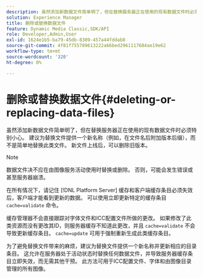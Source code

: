 ```yaml
---
description: 虽然添加新数据文件简单明了，但在替换服务器正在使用的现有数据文件时必须特别小心。 建议为替换文件提供一个新名称（例如，在文件名后附加版本后缀），而不是简单地替换此类文件。 新文件上线后，可以删除旧版本。
solution: Experience Manager
title: 删除或替换数据文件
feature: Dynamic Media Classic,SDK/API
role: Developer,Admin,User
exl-id: 1624e1b5-ba79-45db-8309-457a44fddab8
source-git-commit: 4f81f755789613222a66bed2961117604ae19e62
workflow-type: tm+mt
source-wordcount: '320'
ht-degree: 0%

---
```


# 删除或替换数据文件{#deleting-or-replacing-data-files}

虽然添加新数据文件简单明了，但在替换服务器正在使用的现有数据文件时必须特别小心。 建议为替换文件提供一个新名称（例如，在文件名后附加版本后缀），而不是简单地替换此类文件。 新文件上线后，可以删除旧版本。

>[!NOTE]
>
>数据文件决不应在由图像服务活动使用时替换或删除。 否则，可能会发生错误或甚至服务器崩溃。

在所有情况下，请记住 [!DNL Platform Server] 缓存和客户端缓存条目必须失效后，客户端才能看到更新的数据。 可以使用立即更新特定的缓存条目 `cache=validate` 命令。

缓存管理器不会直接跟踪对字体文件和ICC配置文件所做的更改。 如果修改了此类资源而没有更改其ID，则服务器缓存不知道此更改，并且 `cache=validate` 不会导致更新缓存条目。 `cache=update` 可用于强制重新生成此类缓存条目。

为了避免替换文件带来的麻烦，建议为替换文件提供一个新名称并更新相应的目录条目。 这允许在服务器处于活动状态时替换任何数据文件，并导致服务器缓存条目立即失效，而无需其他干预。 此方法可用于ICC配置文件、字体和由图像目录管理的所有图像。
